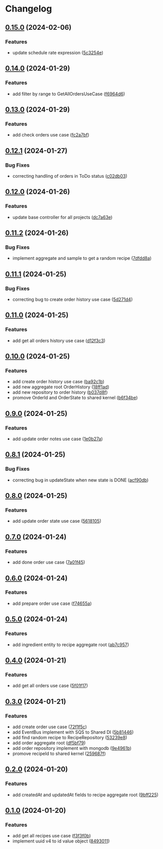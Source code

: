 # Changelog

## [0.15.0](https://github.com/soymichelt/restaurant-microservices/compare/restaurant-kitchen-v0.14.0...restaurant-kitchen-v0.15.0) (2024-02-06)


### Features

* update schedule rate expression ([5c3254e](https://github.com/soymichelt/restaurant-microservices/commit/5c3254e30969ddf07d3026e6e9158fd506959125))

## [0.14.0](https://github.com/soymichelt/restaurant-microservices/compare/restaurant-kitchen-v0.13.0...restaurant-kitchen-v0.14.0) (2024-01-29)


### Features

* add filter by range to GetAllOrdersUseCase ([f6964d6](https://github.com/soymichelt/restaurant-microservices/commit/f6964d6a3d8919f8ea0b5d4dc6e051d29bb01035))

## [0.13.0](https://github.com/soymichelt/restaurant-microservices/compare/restaurant-kitchen-v0.12.1...restaurant-kitchen-v0.13.0) (2024-01-29)


### Features

* add check orders use case ([fc2a7bf](https://github.com/soymichelt/restaurant-microservices/commit/fc2a7bf9fe862e1d47fc519fa286c2874dfcf090))

## [0.12.1](https://github.com/soymichelt/restaurant-microservices/compare/restaurant-kitchen-v0.12.0...restaurant-kitchen-v0.12.1) (2024-01-27)


### Bug Fixes

* correcting handling of orders in ToDo status ([c02db03](https://github.com/soymichelt/restaurant-microservices/commit/c02db03b77fad4570dbfb099a9210787f7b4c652))

## [0.12.0](https://github.com/soymichelt/restaurant-microservices/compare/restaurant-kitchen-v0.11.2...restaurant-kitchen-v0.12.0) (2024-01-26)


### Features

* update base controller for all projects ([dc7a63e](https://github.com/soymichelt/restaurant-microservices/commit/dc7a63eb5a5f885c37c05c6a72f7e241176c7cba))

## [0.11.2](https://github.com/soymichelt/restaurant-microservices/compare/restaurant-kitchen-v0.11.1...restaurant-kitchen-v0.11.2) (2024-01-26)


### Bug Fixes

* implement aggregate and sample to get a random recipe ([7dfdd8a](https://github.com/soymichelt/restaurant-microservices/commit/7dfdd8a17a6b7a0a8c816fc791086f726506a24d))

## [0.11.1](https://github.com/soymichelt/restaurant-microservices/compare/restaurant-kitchen-v0.11.0...restaurant-kitchen-v0.11.1) (2024-01-25)


### Bug Fixes

* correcting bug to create order history use case ([5d271d4](https://github.com/soymichelt/restaurant-microservices/commit/5d271d468f8037670c7791581b881b459a91be93))

## [0.11.0](https://github.com/soymichelt/restaurant-microservices/compare/restaurant-kitchen-v0.10.0...restaurant-kitchen-v0.11.0) (2024-01-25)


### Features

* add get all orders history use case ([d12f3c3](https://github.com/soymichelt/restaurant-microservices/commit/d12f3c3025b7af8f7eef6380e4fa1b4df61d93d5))

## [0.10.0](https://github.com/soymichelt/restaurant-microservices/compare/restaurant-kitchen-v0.9.0...restaurant-kitchen-v0.10.0) (2024-01-25)


### Features

* add create order history use case ([ba92c1b](https://github.com/soymichelt/restaurant-microservices/commit/ba92c1b3117bd8a2d15d6f4bd3ca9ac25b3726c3))
* add new aggregate root OrderHistory ([18ff1ad](https://github.com/soymichelt/restaurant-microservices/commit/18ff1adc5be6938b42df797edb502c0612b35699))
* add new repository to order history ([b037d8f](https://github.com/soymichelt/restaurant-microservices/commit/b037d8ffd6b4ddc74cb61b952db8d74fbb88ad98))
* promove OrderId and OrderState to shared kernel ([b6f34be](https://github.com/soymichelt/restaurant-microservices/commit/b6f34be089bf1ecfb9d5368a0c189cba230dea83))

## [0.9.0](https://github.com/soymichelt/restaurant-microservices/compare/restaurant-kitchen-v0.8.1...restaurant-kitchen-v0.9.0) (2024-01-25)


### Features

* add update order notes use case ([1e0b27a](https://github.com/soymichelt/restaurant-microservices/commit/1e0b27a627e2370e4a77ad1097bdf887e7fee438))

## [0.8.1](https://github.com/soymichelt/restaurant-microservices/compare/restaurant-kitchen-v0.8.0...restaurant-kitchen-v0.8.1) (2024-01-25)


### Bug Fixes

* correcting bug in updateState when new state is DONE ([acf90db](https://github.com/soymichelt/restaurant-microservices/commit/acf90db8c6f4b74f85334f4d461c2248196bb552))

## [0.8.0](https://github.com/soymichelt/restaurant-microservices/compare/restaurant-kitchen-v0.7.0...restaurant-kitchen-v0.8.0) (2024-01-25)


### Features

* add update order state use case ([5618105](https://github.com/soymichelt/restaurant-microservices/commit/56181059c410668bac65814f0cdd9d5e5fc1e148))

## [0.7.0](https://github.com/soymichelt/restaurant-microservices/compare/restaurant-kitchen-v0.6.0...restaurant-kitchen-v0.7.0) (2024-01-24)


### Features

* add done order use case ([7a01f45](https://github.com/soymichelt/restaurant-microservices/commit/7a01f45f09833f2205e32735863718f1a35959e8))

## [0.6.0](https://github.com/soymichelt/restaurant-microservices/compare/restaurant-kitchen-v0.5.0...restaurant-kitchen-v0.6.0) (2024-01-24)


### Features

* add prepare order use case ([f74655a](https://github.com/soymichelt/restaurant-microservices/commit/f74655a8c33946be4cfe856872a9490eb7623d75))

## [0.5.0](https://github.com/soymichelt/restaurant-microservices/compare/restaurant-kitchen-v0.4.0...restaurant-kitchen-v0.5.0) (2024-01-24)


### Features

* add ingredient entity to recipe aggregate root ([ab7c957](https://github.com/soymichelt/restaurant-microservices/commit/ab7c9578af4640a9898c23e4a78190b9aa8ff3bf))

## [0.4.0](https://github.com/soymichelt/restaurant-microservices/compare/restaurant-kitchen-v0.3.0...restaurant-kitchen-v0.4.0) (2024-01-21)


### Features

* add get all orders use case ([5f01f17](https://github.com/soymichelt/restaurant-microservices/commit/5f01f174405cd7916bea67f3f946b659a495c1c0))

## [0.3.0](https://github.com/soymichelt/restaurant-microservices/compare/restaurant-kitchen-v0.2.0...restaurant-kitchen-v0.3.0) (2024-01-21)


### Features

* add create order use case ([72f1f5c](https://github.com/soymichelt/restaurant-microservices/commit/72f1f5c08bb21d765a6e02dd86d56d49acc2e406))
* add EventBus implement with SQS to Shared DI ([5b81446](https://github.com/soymichelt/restaurant-microservices/commit/5b814466877cbb5d747c60b4b43d7a733fb5d58a))
* add find random recipe to RecipeRepository ([53239e8](https://github.com/soymichelt/restaurant-microservices/commit/53239e89ac08378ecd6eb41a2638c2da5c4b092a))
* add order aggregate root ([df5bf79](https://github.com/soymichelt/restaurant-microservices/commit/df5bf7996f18a61fc252420dfe056e5a38e19531))
* add order repository implement with mongodb ([9e4961b](https://github.com/soymichelt/restaurant-microservices/commit/9e4961b31b02514d1c8db86793e16268039e6d8f))
* promove recipeId to shared kernel ([259687f](https://github.com/soymichelt/restaurant-microservices/commit/259687f4f21089676b21c32a3c8e5456fdddcb81))

## [0.2.0](https://github.com/soymichelt/restaurant-microservices/compare/restaurant-kitchen-v0.1.0...restaurant-kitchen-v0.2.0) (2024-01-20)


### Features

* add createdAt and updatedAt fields to recipe aggregate root ([9bff225](https://github.com/soymichelt/restaurant-microservices/commit/9bff225791cdde2c050bcf262b8aa68605e58757))

## [0.1.0](https://github.com/soymichelt/restaurant-microservices/compare/restaurant-kitchen-v0.0.1...restaurant-kitchen-v0.1.0) (2024-01-20)


### Features

* add get all recipes use case ([f3f3f0b](https://github.com/soymichelt/restaurant-microservices/commit/f3f3f0b52af0f5547f95d70bfe291093b7c9421d))
* implement uuid v4 to id value object ([8493011](https://github.com/soymichelt/restaurant-microservices/commit/8493011e99b081529b0bcffbb9b8678106d12fec))
